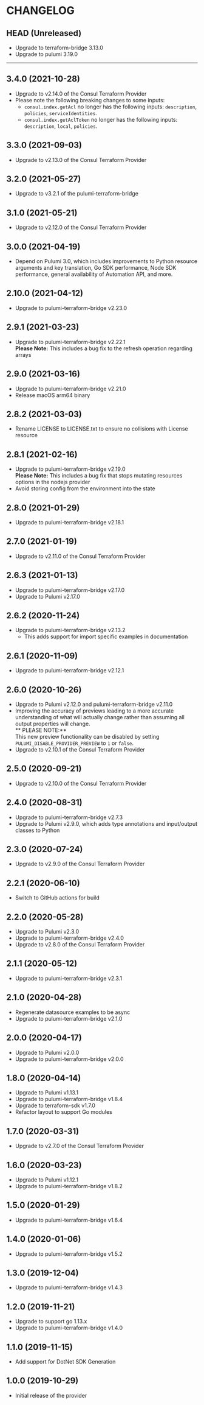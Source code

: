 CHANGELOG
=========

## HEAD (Unreleased)
* Upgrade to terraform-bridge 3.13.0
* Upgrade to pulumi 3.19.0

---

## 3.4.0 (2021-10-28)
* Upgrade to v2.14.0 of the Consul Terraform Provider
* Please note the following breaking changes to some inputs:
  * `consul.index.getAcl` no longer has the following inputs: `description`, `policies`, `serviceIdentities`.
  * `consul.index.getAclToken` no longer has the following inputs: `description`, `local`, `policies`.

## 3.3.0 (2021-09-03)
* Upgrade to v2.13.0 of the Consul Terraform Provider

## 3.2.0 (2021-05-27)
* Upgrade to v3.2.1 of the pulumi-terraform-bridge

## 3.1.0 (2021-05-21)
* Upgrade to v2.12.0 of the Consul Terraform Provider

## 3.0.0 (2021-04-19)
* Depend on Pulumi 3.0, which includes improvements to Python resource arguments and key translation, Go SDK performance,
  Node SDK performance, general availability of Automation API, and more.

## 2.10.0 (2021-04-12)
* Upgrade to pulumi-terraform-bridge v2.23.0

## 2.9.1 (2021-03-23)
* Upgrade to pulumi-terraform-bridge v2.22.1  
  **Please Note:** This includes a bug fix to the refresh operation regarding arrays

## 2.9.0 (2021-03-16)
* Upgrade to pulumi-terraform-bridge v2.21.0
* Release macOS arm64 binary

## 2.8.2 (2021-03-03)
* Rename LICENSE to LICENSE.txt to ensure no collisions with License resource

## 2.8.1 (2021-02-16)
* Upgrade to pulumi-terraform-bridge v2.19.0  
  **Please Note:** This includes a bug fix that stops mutating resources options in the nodejs provider
* Avoid storing config from the environment into the state

## 2.8.0 (2021-01-29)
* Upgrade to pulumi-terraform-bridge v2.18.1

## 2.7.0 (2021-01-19)
* Upgrade to v2.11.0 of the Consul Terraform Provider

## 2.6.3 (2021-01-13)
* Upgrade to pulumi-terraform-bridge v2.17.0
* Upgrade to Pulumi v2.17.0

## 2.6.2 (2020-11-24)
* Upgrade to pulumi-terraform-bridge v2.13.2  
  * This adds support for import specific examples in documentation

## 2.6.1 (2020-11-09)
* Upgrade to pulumi-terraform-bridge v2.12.1

## 2.6.0 (2020-10-26)
* Upgrade to Pulumi v2.12.0 and pulumi-terraform-bridge v2.11.0
* Improving the accuracy of previews leading to a more accurate understanding of what will actually change rather than assuming all output properties will change.  
  ** PLEASE NOTE:**  
  This new preview functionality can be disabled by setting `PULUMI_DISABLE_PROVIDER_PREVIEW` to `1` or `false`.
* Upgrade to v2.10.1 of the Consul Terraform Provider

## 2.5.0 (2020-09-21)
* Upgrade to v2.10.0 of the Consul Terraform Provider

## 2.4.0 (2020-08-31)
* Upgrade to pulumi-terraform-bridge v2.7.3
* Upgrade to Pulumi v2.9.0, which adds type annotations and input/output classes to Python

## 2.3.0 (2020-07-24)
* Upgrade to v2.9.0 of the Consul Terraform Provider

## 2.2.1 (2020-06-10)
* Switch to GitHub actions for build

## 2.2.0 (2020-05-28)
* Upgrade to Pulumi v2.3.0
* Upgrade to pulumi-terraform-bridge v2.4.0
* Upgrade to v2.8.0 of the Consul Terraform Provider

## 2.1.1 (2020-05-12)
* Upgrade to pulumi-terraform-bridge v2.3.1

## 2.1.0 (2020-04-28)
* Regenerate datasource examples to be async
* Upgrade to pulumi-terraform-bridge v2.1.0

## 2.0.0 (2020-04-17)
* Upgrade to Pulumi v2.0.0
* Upgrade to pulumi-terraform-bridge v2.0.0

## 1.8.0 (2020-04-14)
* Upgrade to Pulumi v1.13.1
* Upgrade to pulumi-terraform-bridge v1.8.4
* Upgrade to terraform-sdk v1.7.0
* Refactor layout to support Go modules

## 1.7.0 (2020-03-31)
* Upgrade to v2.7.0 of the Consul Terraform Provider

## 1.6.0 (2020-03-23)
* Upgrade to Pulumi v1.12.1
* Upgrade to pulumi-terraform-bridge v1.8.2

## 1.5.0 (2020-01-29)
* Upgrade to pulumi-terraform-bridge v1.6.4

## 1.4.0 (2020-01-06)
* Upgrade to pulumi-terraform-bridge v1.5.2

## 1.3.0 (2019-12-04)
* Upgrade to pulumi-terraform-bridge v1.4.3

## 1.2.0 (2019-11-21)
* Upgrade to support go 1.13.x
* Upgrade to pulumi-terraform-bridge v1.4.0

## 1.1.0 (2019-11-15)
* Add support for DotNet SDK Generation

## 1.0.0 (2019-10-29)
* Initial release of the provider
